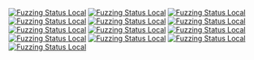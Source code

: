 [![Fuzzing Status Local](https://workerTmp.github.io/liossa_4/mesquid/fuzz_ftest.svg)](https://github.com/)
[![Fuzzing Status Local](https://workerTmp.github.io/liossa_4/mesquid/notFind.svg)](https://github.com/)
[![Fuzzing Status Local](https://workerTmp.github.io/liossa_4/medovecot1/fuzz_test_imap_parser.svg)](https://github.com/)
[![Fuzzing Status Local](https://workerTmp.github.io/liossa_4/medovecot1/fuzz_test_imap_envelope1.svg)](https://github.com/)
[![Fuzzing Status Local](https://workerTmp.github.io/liossa_4/medovecot1/fuzz_test_imap_envelope2.svg)](https://github.com/)
[![Fuzzing Status Local](https://workerTmp.github.io/liossa_4/medovecot1/llvm-symbolizer.svg)](https://github.com/)
[![Fuzzing Status Local](https://workerTmp.github.io/liossa_4/medovecot1/fuzz_test_imap_bodystructure1.svg)](https://github.com/)
[![Fuzzing Status Local](https://workerTmp.github.io/liossa_4/medovecot1/fuzz_test_imap_bodystructure2.svg)](https://github.com/)
[![Fuzzing Status Local](https://workerTmp.github.io/liossa_4/medovecot1/fuzz_test_imap_match.svg)](https://github.com/)
[![Fuzzing Status Local](https://workerTmp.github.io/liossa_4/medovecot1/fuzz_test_imap_util.svg)](https://github.com/)
[![Fuzzing Status Local](https://workerTmp.github.io/liossa_4/medovecot1/fuzz_message_parser.svg)](https://github.com/)
[![Fuzzing Status Local](https://workerTmp.github.io/liossa_4/medovecot1/notFind.svg)](https://github.com/)
[![Fuzzing Status Local](https://workerTmp.github.io/liossa_4/medovecot1/fuzz_test_imap_quote.svg)](https://github.com/)
